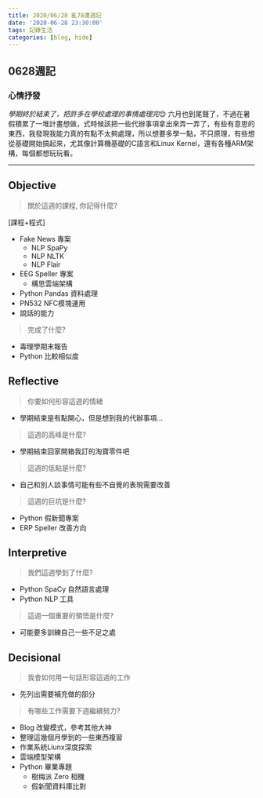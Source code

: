 ```yaml
---
title: 2020/06/28 亂78遭週記
date: '2020-06-28 23:30:00'
tags: 記錄生活
categories: [blog, hide]
---
```

## **0628週記**

### 心情抒發
*學期終於結束了，把許多在學校處理的事情處理完*😊
六月也到尾聲了，不過在暑假積累了一堆計畫想做，式時候該把一些代辦事項拿出來弄一弄了，有些有意思的東西，我發現我能力真的有點不太夠處理，所以想要多學一點，不只原理，有些想從基礎開始搞起來，尤其像計算機基礎的C語言和Linux Kernel，還有各種ARM架構，每個都想玩玩看。

---
<!-- more -->
## **Objective**

> 關於這週的課程, 你記得什麼?

[課程+程式]
- Fake News 專案
    - NLP SpaPy
    - NLP NLTK
    - NLP Flair
- EEG Speller 專案
    - 構思雲端架構
- Python Pandas 資料處理
- PN532 NFC模塊運用
- 說話的能力


> 完成了什麼?

- 毒理學期末報告
- Python 比較相似度


## **Reflective**

> 你要如何形容這週的情緒

* 學期結束是有點開心，但是想到我的代辦事項...

> 這週的高峰是什麼?

* 學期結束回家開箱我訂的淘寶零件吧

> 這週的低點是什麼?

* 自己和別人談事情可能有些不自覺的表現需要改善

> 這週的巨坑是什麼?

* Python 假新聞專案
* ERP Speller 改善方向

## **Interpretive**

> 我們這週學到了什麼?

- Python SpaCy 自然語言處理
- Python NLP 工具

> 這週一個重要的領悟是什麼?

* 可能要多訓練自己一些不足之處

## **Decisional**

> 我會如何用一句話形容這週的工作

* 先列出需要補充做的部分

> 有哪些工作需要下週繼續努力?

- Blog 改變模式，參考其他大神
- 整理這幾個月學到的一些東西複習
- 作業系統Liunx深度探索
- 雲端模型架構
- Python 畢業專題
    - 樹梅派 Zero 相機
    - 假新聞資料庫比對